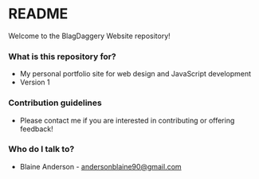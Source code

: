 # README #

Welcome to the BlagDaggery Website repository!

### What is this repository for? ###

* My personal portfolio site for web design and JavaScript development
* Version 1

### Contribution guidelines ###

* Please contact me if you are interested in contributing or offering feedback!

### Who do I talk to? ###

* Blaine Anderson - andersonblaine90@gmail.com